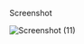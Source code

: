 Screenshot

![Screenshot (11)](https://github.com/ranepraful/Weather-app-Node-JS/assets/59776738/913cfff6-81f0-46a8-9fc0-7b0f8e97f040)
